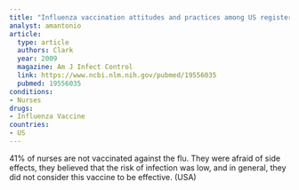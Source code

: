 ```yaml
---
title: "Influenza vaccination attitudes and practices among US registered nurses"
analyst: amantonio
article:
  type: article
  authors: Clark
  year: 2009
  magazine: Am J Infect Control
  link: https://www.ncbi.nlm.nih.gov/pubmed/19556035
  pubmed: 19556035
conditions:
- Nurses
drugs:
- Influenza Vaccine
countries:
- US
---
```


41% of nurses are not vaccinated against the flu. They were afraid of side effects, they believed that the risk of infection was low, and in general, they did not consider this vaccine to be effective. (USA)
